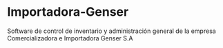 # Importadora-Genser
Software de control de inventario y administración general de la empresa Comercializadora e Importadora Genser S.A
